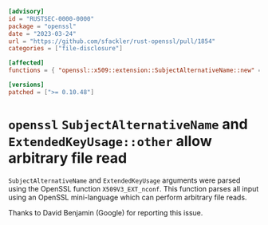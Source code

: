 ```toml
[advisory]
id = "RUSTSEC-0000-0000"
package = "openssl"
date = "2023-03-24"
url = "https://github.com/sfackler/rust-openssl/pull/1854"
categories = ["file-disclosure"]

[affected]
functions = { "openssl::x509::extension::SubjectAlternativeName::new" = ["< 0.10.48, >=0.9.7"], "openssl::x509::extension::ExtendedKeyUsage::other" = ["< 0.10.48, >=0.9.7"] }

[versions]
patched = [">= 0.10.48"]
```

# `openssl` `SubjectAlternativeName` and `ExtendedKeyUsage::other` allow arbitrary file read

`SubjectAlternativeName` and `ExtendedKeyUsage` arguments were parsed using the OpenSSL
function `X509V3_EXT_nconf`. This function parses all input using an OpenSSL mini-language
which can perform arbitrary file reads.

Thanks to David Benjamin (Google) for reporting this issue.
